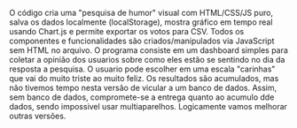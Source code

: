 O código cria uma "pesquisa de humor" visual com HTML/CSS/JS puro, salva os dados localmente (localStorage), mostra gráfico em tempo real usando Chart.js e permite exportar os votos para CSV. Todos os componentes e funcionalidades são criados/manipulados via JavaScript sem HTML no arquivo.
O programa consiste em um dashboard simples para coletar a opinião dos usuarios sobre como eles estão se sentindo no dia da resposta a pesquisa. 
O usuario pode escolher em uma escala "carinhas" que vai do muito triste ao muito feliz. 
Os resultados são acumulados, mas não tivemos tempo nesta versão de vicular a um banco de dados. 
Assim, sem banco de dados, compromete-se a entrega quanto ao acumulo dde dados, sendo impossivel usar multiaparelhos. 
Logicamente vamos melhorar outras versões. 
